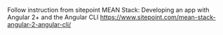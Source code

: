 Follow instruction from sitepoint
MEAN Stack: Developing an app with Angular 2+ and the Angular CLI
https://www.sitepoint.com/mean-stack-angular-2-angular-cli/